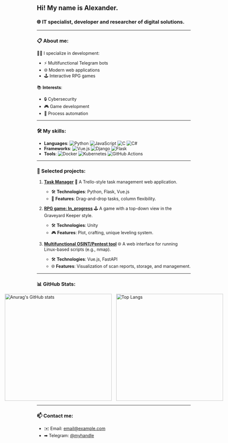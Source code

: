 ## Hi! My name is Alexander.
### 🌐 IT specialist, developer and researcher of digital solutions.

---

### 📋 About me:
👨‍💻 I specialize in development:
- ⚡ Multifunctional Telegram bots
- 🌐 Modern web applications
- 🕹️ Interactive RPG games

📚 **Interests**:
- 🔒 Cybersecurity
- 🎮 Game development
- 🚀 Process automation

---

### 🛠️ My skills:
- **Languages**:
  ![Python](https://img.shields.io/badge/-Python-3776AB?style=flat&logo=python&logoColor=white)
  ![JavaScript](https://img.shields.io/badge/-JavaScript-F7DF1E?style=flat&logo=javascript&logoColor=black)
  ![C](https://img.shields.io/badge/-C-A8B9CC?style=flat&logo=c&logoColor=white)
  ![C#](https://img.shields.io/badge/-C%23-239120?style=flat&logo=csharp&logoColor=white)
- **Frameworks**:
  ![Vue.js](https://img.shields.io/badge/-Vue.js-4FC08D?style=flat&logo=vue.js&logoColor=white)
  ![Django](https://img.shields.io/badge/-Django-092E20?style=flat&logo=django&logoColor=white)
  ![Flask](https://img.shields.io/badge/-Flask-000000?style=flat&logo=flask&logoColor=white)
- **Tools**:
  ![Docker](https://img.shields.io/badge/-Docker-2496ED?style=flat&logo=docker&logoColor=white)
  ![Kubernetes](https://img.shields.io/badge/-Kubernetes-326CE5?style=flat&logo=kubernetes&logoColor=white)
  ![GitHub Actions](https://img.shields.io/badge/-GitHub_Actions-2088FF?style=flat&logo=github-actions&logoColor=white)

---

### 📂 Selected projects:
1. [**Task Manager**](https://github.com/username/Task-manager-PY )
   📱 A Trello-style task management web application.
   - 🛠️ **Technologies**: Python, Flask, Vue.js
   - 🌟 **Features**: Drag-and-drop tasks, column flexibility.

2. [**RPG game: In_progress**](https://github.com/username/in-progress ) 
   🕹️ A game with a top-down view in the Graveyard Keeper style.
   - 🛠️ **Technologies**: Unity
   - 🎮 **Features**: Plot, crafting, unique leveling system.

3. [**Multifunctional OSINT/Pentest tool**](https://github.com/username/Cink ) 
   🌐 A web interface for running Linux-based scripts (e.g., nmap).
   - 🛠️ **Technologies**: Vue.js, FastAPI
   - 🌐 **Features**: Visualization of scan reports, storage, and management.

---

### 📊 GitHub Stats:
<div style="display: flex; justify-content: center; align-items: center; gap: 15px;">
  <img src="https://github-readme-stats.vercel.app/api?username=godov-gr&show_icons=true&theme=radical" alt="Anurag's GitHub stats" style="width: 350px; height: auto;"/>
  <img src="https://github-readme-stats.vercel.app/api/top-langs/?username=godov-gr&layout=compact&theme=radical" alt="Top Langs" style="width: 350px; height: auto;"/>
</div>

---

### 📫 Contact me:
- ✉️ Email: [email@example.com](mailto:email@example.com)
- ➡ Telegram: [@myhandle](https://t.me/my_nick)

